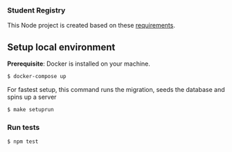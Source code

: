 ### Student Registry
This Node project is created based on these [requirements](https://gist.github.com/d3hiring/4d1415d445033d316c36a56f0953f4ef).

## Setup local environment
**Prerequisite**: Docker is installed on your machine.

```sh
$ docker-compose up
```

For fastest setup, this command runs the migration, seeds the database and spins up a server
```sh
$ make setuprun
```

### Run tests
```sh
$ npm test
```
